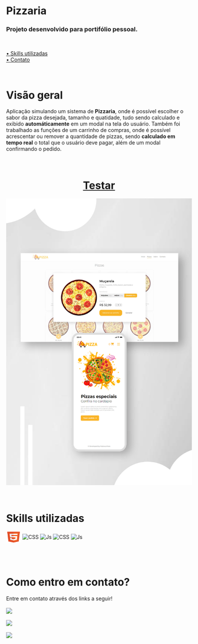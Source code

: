<div>
<h1>Pizzaria </h1>
</div>

<h3>
  Projeto desenvolvido para portifólio pessoal.
</h3>
<br>

<p>
 <!-- <a href="#visao">• Visão geral</a> <br> -->
 <a href="#leng">• Skills utilizadas</a>
 <br>
 <a href="#contato">• Contato</a>  
</p>
<br>

<div id="visao">
<h1>Visão geral</h1>
Aplicação simulando um sistema de <strong>Pizzaria</strong>, onde é possível escolher o sabor da pizza desejada, tamanho e quatidade, tudo sendo calculado e exibido <strong>automáticamente</strong> em um modal na tela do usuário. Também foi trabalhado as funções de um carrinho de compras, onde é possível acrescentar ou remover a quantidade de pizzas, sendo <strong>calculado em tempo real</strong> o total que o usuário deve pagar, além de um modal confirmando o pedido.
</div>
<br>
<br>

<h1 align="center">
<!-- <h1> -->
<a href="https://matealves.github.io/pizzaria/" target="_blank">Testar</a> 
</h1>

<p align = "center">
  <img src ="images/img_readme.jpg" alt = "mockup"/>
</p>
<br>

<div id="leng">
<h1>Skills utilizadas</h1>

 <img align="center" alt="HTML" height="30" width="40" src="https://raw.githubusercontent.com/devicons/devicon/master/icons/html5/html5-original.svg">
  <img align="center" alt="CSS" height="30" width="40" src="https://cdn.jsdelivr.net/gh/devicons/devicon/icons/css3/css3-original.svg">
  <img align="center" alt="Js" height="30" width="40" src="https://cdn.jsdelivr.net/gh/devicons/devicon/icons/javascript/javascript-original.svg">
      <img align="center" alt="CSS" height="30" width="40" src="https://cdn.jsdelivr.net/gh/devicons/devicon/icons/sass/sass-original.svg">
  <img align="center" alt="Js" height="30" width="40" src="https://cdn.jsdelivr.net/gh/devicons/devicon/icons/photoshop/photoshop-plain.svg">

</div>
<br>
<br>
<br>

<div id="contato">
<h1>Como entro em contato?</h1>

Entre em contato através dos links a seguir!
<br>
<br>
<a href="https://www.linkedin.com/in/mateusalvesds/" target="_blank"><img src="https://img.shields.io/badge/-LinkedIn-%230077B5?style=for-the-badge&logo=linkedin&logoColor=white" target="_blank"></a>

<a href = "mailto:contatomateusalves@hotmail.com"><img src="https://img.shields.io/badge/Microsoft_Outlook-0078D4?style=for-the-badge&logo=microsoft-outlook&logoColor=white" target="_blank"></a>

<a href="https://api.whatsapp.com/send?phone=+5511966616365" target="_blank"><img src="https://img.shields.io/badge/WhatsApp-25D366?style=for-the-badge&logo=whatsapp&logoColor=white" target="_blank"></a>

</div>
<br>
<br>
<br>
